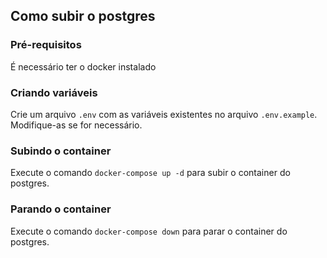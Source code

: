 ## Como subir o postgres

### Pré-requisitos

É necessário ter o docker instalado

### Criando variáveis

Crie um arquivo `.env` com as variáveis existentes no arquivo `.env.example`. Modifique-as se for necessário.

### Subindo o container

Execute o comando `docker-compose up -d` para subir o container do postgres.

### Parando o container

Execute o comando `docker-compose down` para parar o container do postgres.
